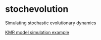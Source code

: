 stochevolution
==============

Simulating stochastic evolutionary dynamics

[KMR model simulation example](http://nbviewer.ipython.org/github/oyamad/stochevolution/blob/develop/KMR_2x2_example.ipynb)

